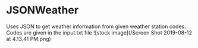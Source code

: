 # JSONWeather
Uses JSON to get weather information from given weather station codes.
Codes are given in the input.txt file
![stock image](/Screen Shot 2019-08-12 at 4.13.41 PM.png)
